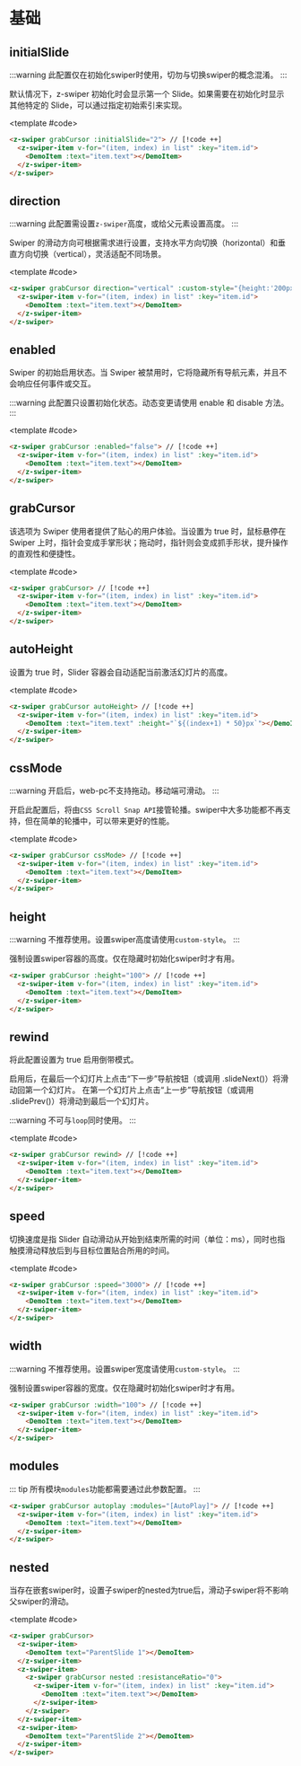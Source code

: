 # 基础

<script setup>
  import {
   ref
  } from 'vue';
  const list = ref(Array.from({
   length: 5
  }).map((item, index) => {
    return {
     text: `Slide ${index + 1}`,
     id: index + 1
    }
   }
  ))
</script>

## initialSlide

:::warning
此配置仅在初始化swiper时使用，切勿与切换swiper的概念混淆。
:::

默认情况下，z-swiper 初始化时会显示第一个 Slide。如果需要在初始化时显示其他特定的 Slide，可以通过指定初始索引来实现。

<ComponentInfo type="Number" value="0"></ComponentInfo>

<DemoBlock expanded>
<z-swiper grabCursor :initialSlide="2">
  <z-swiper-item v-for="(item, index) in list" :key="item.id">
    <DemoItem :text="item.text"></DemoItem>
  </z-swiper-item>
</z-swiper>

<template #code>

```html
<z-swiper grabCursor :initialSlide="2"> // [!code ++]
  <z-swiper-item v-for="(item, index) in list" :key="item.id">
    <DemoItem :text="item.text"></DemoItem>
  </z-swiper-item>
</z-swiper>
```

  </template>

</DemoBlock>

## direction

:::warning
此配置需设置`z-swiper`高度，或给父元素设置高度。
:::

Swiper 的滑动方向可根据需求进行设置，支持水平方向切换（horizontal）和垂直方向切换（vertical），灵活适配不同场景。

<ComponentInfo type="String" value="horizontal" :options="['horizontal','vertical']"></ComponentInfo>

<DemoBlock expanded>
<z-swiper grabCursor direction="vertical" :custom-style="{height:'200px'}">
  <z-swiper-item v-for="(item, index) in list" :key="item.id">
    <DemoItem :text="item.text"></DemoItem>
  </z-swiper-item>
</z-swiper>

<template #code>

```html
<z-swiper grabCursor direction="vertical" :custom-style="{height:'200px'}"> // [!code ++]
  <z-swiper-item v-for="(item, index) in list" :key="item.id">
    <DemoItem :text="item.text"></DemoItem>
  </z-swiper-item>
</z-swiper>
```

  </template>

</DemoBlock>

## enabled

Swiper 的初始启用状态。当 Swiper 被禁用时，它将隐藏所有导航元素，并且不会响应任何事件或交互。

:::warning
此配置只设置初始化状态。动态变更请使用 enable 和 disable 方法。
:::

<ComponentInfo type="Boolean" value="true"></ComponentInfo>

<DemoBlock expanded>
<z-swiper grabCursor :enabled="false">
  <z-swiper-item v-for="(item, index) in list" :key="item.id">
    <DemoItem :text="item.text"></DemoItem>
  </z-swiper-item>
</z-swiper>

<template #code>

```html
<z-swiper grabCursor :enabled="false"> // [!code ++]
  <z-swiper-item v-for="(item, index) in list" :key="item.id">
    <DemoItem :text="item.text"></DemoItem>
  </z-swiper-item>
</z-swiper>
```

  </template>

</DemoBlock>

## grabCursor

该选项为 Swiper 使用者提供了贴心的用户体验。当设置为 true 时，鼠标悬停在 Swiper 上时，指针会变成手掌形状；拖动时，指针则会变成抓手形状，提升操作的直观性和便捷性。

<ComponentInfo type="Boolean" value="false"></ComponentInfo>

<DemoBlock expanded>
<z-swiper grabCursor>
  <z-swiper-item v-for="(item, index) in list" :key="item.id">
    <DemoItem :text="item.text"></DemoItem>
  </z-swiper-item>
</z-swiper>

<template #code>

```html
<z-swiper grabCursor> // [!code ++]
  <z-swiper-item v-for="(item, index) in list" :key="item.id">
    <DemoItem :text="item.text"></DemoItem>
  </z-swiper-item>
</z-swiper>
```

  </template>

</DemoBlock>

## autoHeight

设置为 true 时，Slider 容器会自动适配当前激活幻灯片的高度。

<ComponentInfo type="Boolean" value="false"></ComponentInfo>

<DemoBlock expanded>
<z-swiper grabCursor autoHeight>
  <z-swiper-item v-for="(item, index) in list" :key="item.id">
    <DemoItem :text="item.text" :height="`${(index+1) * 50}px`"></DemoItem>
  </z-swiper-item>
</z-swiper>

<template #code>

```html
<z-swiper grabCursor autoHeight> // [!code ++]
  <z-swiper-item v-for="(item, index) in list" :key="item.id">
    <DemoItem :text="item.text" :height="`${(index+1) * 50}px`"></DemoItem>
  </z-swiper-item>
</z-swiper>
```

  </template>

</DemoBlock>

## cssMode

:::warning
开启后，web-pc不支持拖动。移动端可滑动。
:::

开启此配置后，将由`CSS Scroll Snap API`接管轮播。swiper中大多功能都不再支持，但在简单的轮播中，可以带来更好的性能。

<ComponentInfo type="Boolean" value="false"></ComponentInfo>

<DemoBlock expanded>
<z-swiper grabCursor cssMode>
  <z-swiper-item v-for="(item, index) in list" :key="item.id">
    <DemoItem :text="item.text"></DemoItem>
  </z-swiper-item>
</z-swiper>

<template #code>

```html
<z-swiper grabCursor cssMode> // [!code ++]
  <z-swiper-item v-for="(item, index) in list" :key="item.id">
    <DemoItem :text="item.text"></DemoItem>
  </z-swiper-item>
</z-swiper>
```

  </template>

</DemoBlock>

## height

:::warning
不推荐使用。设置swiper高度请使用`custom-style`。
:::

强制设置swiper容器的高度。仅在隐藏时初始化swiper时才有用。

<ComponentInfo type="Number" value="-"></ComponentInfo>

```html
<z-swiper grabCursor :height="100"> // [!code ++]
  <z-swiper-item v-for="(item, index) in list" :key="item.id">
    <DemoItem :text="item.text"></DemoItem>
  </z-swiper-item>
</z-swiper>
```

## rewind

将此配置设置为 true 启用倒带模式。

启用后，在最后一个幻灯片上点击“下一步”导航按钮（或调用 .slideNext()）将滑动回第一个幻灯片。
在第一个幻灯片上点击“上一步”导航按钮（或调用 .slidePrev()）将滑动到最后一个幻灯片。

:::warning
不可与`loop`同时使用。
:::

<ComponentInfo type="Boolean" value="false"></ComponentInfo>

<DemoBlock expanded>
<z-swiper grabCursor rewind>
  <z-swiper-item v-for="(item, index) in list" :key="item.id">
    <DemoItem :text="item.text"></DemoItem>
  </z-swiper-item>
</z-swiper>

<template #code>

```html
<z-swiper grabCursor rewind> // [!code ++]
  <z-swiper-item v-for="(item, index) in list" :key="item.id">
    <DemoItem :text="item.text"></DemoItem>
  </z-swiper-item>
</z-swiper>
```

  </template>

</DemoBlock>

## speed

切换速度是指 Slider 自动滑动从开始到结束所需的时间（单位：ms），同时也指触摸滑动释放后到与目标位置贴合所用的时间。

<ComponentInfo type="Number" value="300"></ComponentInfo>

<DemoBlock expanded>
<z-swiper grabCursor :speed="3000">
  <z-swiper-item v-for="(item, index) in list" :key="item.id">
    <DemoItem :text="item.text"></DemoItem>
  </z-swiper-item>
</z-swiper>

<template #code>

```html
<z-swiper grabCursor :speed="3000"> // [!code ++]
  <z-swiper-item v-for="(item, index) in list" :key="item.id">
    <DemoItem :text="item.text"></DemoItem>
  </z-swiper-item>
</z-swiper>
```

  </template>

</DemoBlock>

## width

:::warning
不推荐使用。设置swiper宽度请使用`custom-style`。
:::

强制设置swiper容器的宽度。仅在隐藏时初始化swiper时才有用。

<ComponentInfo type="Number" value="-"></ComponentInfo>

```html
<z-swiper grabCursor :width="100"> // [!code ++]
  <z-swiper-item v-for="(item, index) in list" :key="item.id">
    <DemoItem :text="item.text"></DemoItem>
  </z-swiper-item>
</z-swiper>
```

## modules

::: tip
所有模块`modules`功能都需要通过此参数配置。
:::

<!--@include: ./../.vitepress/mixins/modulesTip.md-->

<ComponentInfo type="Array" value="-"></ComponentInfo>

```html
<z-swiper grabCursor autoplay :modules="[AutoPlay]"> // [!code ++]
  <z-swiper-item v-for="(item, index) in list" :key="item.id">
    <DemoItem :text="item.text"></DemoItem>
  </z-swiper-item>
</z-swiper>
```

## nested <Badge type="tip" text="web" />

当存在嵌套swiper时，设置子swiper的nested为true后，滑动子swiper将不影响父swiper的滑动。

<ComponentInfo type="boolean" value="false"></ComponentInfo>

<DemoBlock expanded>
<z-swiper grabCursor>
  <z-swiper-item>
    <DemoItem text="ParentSlide 1"></DemoItem>
  </z-swiper-item>
  <z-swiper-item>
    <z-swiper grabCursor nested :resistanceRatio="0">
       <z-swiper-item v-for="(item, index) in list" :key="item.id">
      <DemoItem :text="item.text"></DemoItem>
       </z-swiper-item>
     </z-swiper>
  </z-swiper-item>
   <z-swiper-item>
    <DemoItem text="ParentSlide 2"></DemoItem>
  </z-swiper-item>
</z-swiper>

<template #code>

```html
<z-swiper grabCursor>
  <z-swiper-item>
    <DemoItem text="ParentSlide 1"></DemoItem>
  </z-swiper-item>
  <z-swiper-item>
    <z-swiper grabCursor nested :resistanceRatio="0">
      <z-swiper-item v-for="(item, index) in list" :key="item.id">
        <DemoItem :text="item.text"></DemoItem>
      </z-swiper-item>
    </z-swiper>
  </z-swiper-item>
  <z-swiper-item>
    <DemoItem text="ParentSlide 2"></DemoItem>
  </z-swiper-item>
</z-swiper>
```

  </template>

</DemoBlock>
